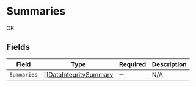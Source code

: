 # Summaries

OK


## Fields

| Field                                                                 | Type                                                                  | Required                                                              | Description                                                           |
| --------------------------------------------------------------------- | --------------------------------------------------------------------- | --------------------------------------------------------------------- | --------------------------------------------------------------------- |
| `Summaries`                                                           | [][DataIntegritySummary](../../models/shared/dataintegritysummary.md) | :heavy_minus_sign:                                                    | N/A                                                                   |